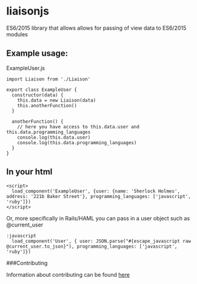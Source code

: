 # liaisonjs
ES6/2015 library that allows allows for passing of view data to ES6/2015 modules

## Example usage:
ExampleUser.js
```
import Liaison from './Liaison'

export class ExampleUser {
  constructor(data) {
    this.data = new Liaison(data)
    this.anotherFunction()
  }

  anotherFunction() {
    // here you have access to this.data.user and this.data.programming_languages
    console.log(this.data.user)
    console.log(this.data.programming_languages)
  }
}
```

## In your html
```
<script>
  load_component('ExampleUser', {user: {name: 'Sherlock Holmes', address: '221b Baker Street'}, programming_languages: ['javascript', 'ruby']})
</script>
```
Or, more specifically in Rails/HAML you can pass in a user object such as @current_user
```
:javascript
  load_component('User', { user: JSON.parse("#{escape_javascript raw @current_user.to_json}"), programming_languages: ['javascript', 'ruby']})
```
###Contributing

Information about contributing can be found [here](https://github.com/TheOneTheOnlyDavidBrown/contributing_guidelines/blob/master/CONTRIBUTING.md) 
